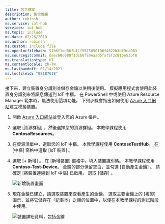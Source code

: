 ```yaml
---
title: 包含檔案
description: 包含檔案
author: robinsh
ms.service: iot-hub
services: iot-hub
ms.topic: include
ms.date: 02/26/2019
ms.author: robinsh
ms.custom: include file
ms.openlocfilehash: 91b6f1ed06fbf1f5575650f96f4622b3df9ca083
ms.sourcegitcommit: 0aec60c088f1dcb0f89eaad5faf5f2c815e53bf8
ms.translationtype: HT
ms.contentlocale: zh-TW
ms.lasthandoff: 01/14/2021
ms.locfileid: "98187018"
---
```

<!-- This is the instructions for creating a simulated device you can use for testing routing.-->

接下來，建立裝置身分識別並儲存金鑰以供稍後使用。 模擬應用程式會使用此裝置身分識別來將訊息傳送到 IoT 中樞。 在 PowerShell 中或使用 Azure Resource Manager 範本時，無法使用這項功能。 下列步驟會指出如何使用 [Azure 入口網站](https://portal.azure.com)建立模擬裝置。

1. 開啟 [Azure 入口網站](https://portal.azure.com)並登入您的 Azure 帳戶。

2. 選取 [資源群組]  ，然後選擇您的資源群組。 本教學課程使用 **ContosoResources**。

3. 在資源清單中，選取您的 IoT 中樞。 本教學課程使用 **ContosoTestHub**。 在 [中樞] 窗格中選取 [IoT 裝置]  。

4. 選取 [+ 新增]  。 在 [新增裝置] 窗格中，填入裝置識別碼。 本教學課程使用 **Contoso-Test-Device**。 金鑰的部分保留空白，並勾選 [自動產生金鑰]  。 請確定 [將裝置連線到 IoT 中樞]  已啟用。 選取 [儲存]  。

   ![新增裝置畫面](./media/iot-hub-include-create-simulated-device-portal/add-device.png)

5. 現在金鑰已建立，請選取裝置來查看產生的金鑰。 選取主要金鑰上的 [複製] 圖示，並將它儲存在「記事本」之類的位置中，以便在本教學課程的測試階段中使用。

   ![裝置詳細資料，包括金鑰](./media/iot-hub-include-create-simulated-device-portal/device-details.png)